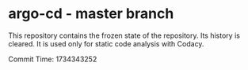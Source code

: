 # argo-cd - master branch

This repository contains the frozen state of the repository.
Its history is cleared. It is used only for static code
analysis with Codacy.

Commit Time: 1734343252